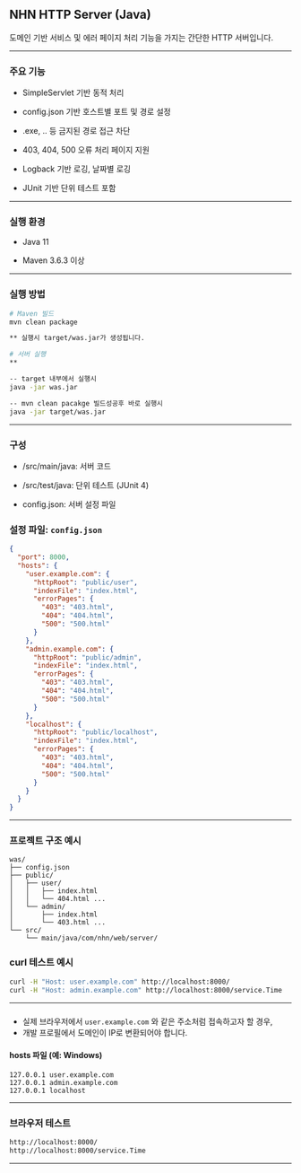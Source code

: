 ## NHN HTTP Server (Java)

도메인 기반 서비스 및 에러 페이지 처리 기능을 가지는 간단한 HTTP 서버입니다.

---

### 주요 기능

- SimpleServlet 기반 동적 처리

- config.json 기반 호스트별 포트 및 경로 설정

- .exe, .. 등 금지된 경로 접근 차단

- 403, 404, 500 오류 처리 페이지 지원

- Logback 기반 로깅, 날짜별 로깅

- JUnit 기반 단위 테스트 포함

---
 ### 실행 환경
- Java 11

- Maven 3.6.3 이상
---

### 실행 방법

```bash
# Maven 빌드
mvn clean package

** 실행시 target/was.jar가 생성됩니다.

# 서버 실행
** 

-- target 내부에서 실행시
java -jar was.jar

-- mvn clean pacakge 빌드성공후 바로 실행시
java -jar target/was.jar

```

---
 ### 구성
- /src/main/java: 서버 코드

- /src/test/java: 단위 테스트 (JUnit 4)

- config.json: 서버 설정 파일

### 설정 파일: `config.json`

```json
{
  "port": 8000,
  "hosts": {
    "user.example.com": {
      "httpRoot": "public/user",
      "indexFile": "index.html",
      "errorPages": {
        "403": "403.html",
        "404": "404.html",
        "500": "500.html"
      }
    },
    "admin.example.com": {
      "httpRoot": "public/admin",
      "indexFile": "index.html",
      "errorPages": {
        "403": "403.html",
        "404": "404.html",
        "500": "500.html"
      }
    },
    "localhost": {
      "httpRoot": "public/localhost",
      "indexFile": "index.html",
      "errorPages": {
        "403": "403.html",
        "404": "404.html",
        "500": "500.html"
      }
    }
  }
}
```

---

### 프로젝트 구조 예시

```
was/
├── config.json
├── public/
│   ├── user/
│   │   ├── index.html
│   │   └── 404.html ...
│   └── admin/
│       ├── index.html
│       └── 403.html ...
└── src/
    └── main/java/com/nhn/web/server/
```

### curl 테스트 예시

```bash
curl -H "Host: user.example.com" http://localhost:8000/
curl -H "Host: admin.example.com" http://localhost:8000/service.Time
```
---
### 

* 실제 브라우저에서 `user.example.com` 와 같은 주소처럼 접속하고자 할 경우,
* 개발 프로필에서 도메인이 IP로 변환되어야 합니다.

#### hosts 파일 (예: Windows)

```
127.0.0.1 user.example.com
127.0.0.1 admin.example.com
127.0.0.1 localhost
```
---

### 브라우저 테스트

```bash
http://localhost:8000/
http://localhost:8000/service.Time
```
---
